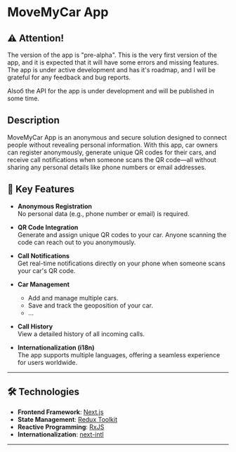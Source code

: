 # MoveMyCar App

## ⚠️ **Attention!**

The version of the app is "pre-alpha". This is the very first version of the app,
and it is expected that it will have some errors and missing features. The
app is under active development and has it's roadmap, and I will be grateful for any feedback and
bug reports.

Alsoб the API for the app is under development and will be published in some time.

## **Description**

MoveMyCar App is an anonymous and secure solution designed to connect people without revealing personal information. With this app, car owners can register anonymously, generate unique QR codes for their cars, and receive call notifications when someone scans the QR code—all without sharing any personal details like phone numbers or email addresses.

## 🚗 **Key Features**
- **Anonymous Registration**  
  No personal data (e.g., phone number or email) is required.
  
- **QR Code Integration**  
  Generate and assign unique QR codes to your car. Anyone scanning the code can reach out to you anonymously.

- **Call Notifications**  
  Get real-time notifications directly on your phone when someone scans your car's QR code.

- **Car Management**  
  - Add and manage multiple cars.
  - Save and track the geoposition of your car.
  - ...

- **Call History**  
  View a detailed history of all incoming calls.

- **Internationalization (i18n)**  
  The app supports multiple languages, offering a seamless experience for users worldwide.

---

## 🛠️ **Technologies**
- **Frontend Framework**: [Next.js](https://nextjs.org/)  
- **State Management**: [Redux Toolkit](https://redux-toolkit.js.org/)  
- **Reactive Programming**: [RxJS](https://rxjs.dev/)  
- **Internationalization**: [next-intl](https://next-intl-docs.vercel.app/)

---
